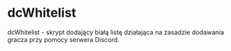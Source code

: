 # dcWhitelist
dcWhitelist - skrypt dodający białą listę działająca na zasadzie dodawania gracza przy pomocy serwera Discord.
